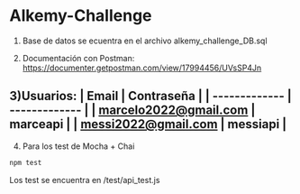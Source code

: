 # Alkemy-Challenge

1) Base de datos se ecuentra en el archivo alkemy_challenge_DB.sql

2) Documentación con Postman: https://documenter.getpostman.com/view/17994456/UVsSP4Jn

3)Usuarios:
| Email | Contraseña | 
| ------------- | ------------- | 
| marcelo2022@gmail.com  | marceapi |
| messi2022@gmail.com  | messiapi |  
-------------------------------------------------------------------------

4) Para los test de Mocha + Chai

``` bash
npm test
```

Los test se encuentra en /test/api_test.js
